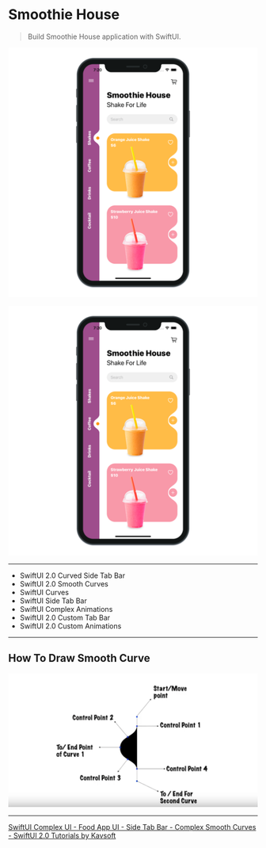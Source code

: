 # Smoothie House

> Build Smoothie House application with SwiftUI.

![Smoothie House App 1](./SmoothieHouse_1.png "Smoothie House App 1")

![Smoothie House App 2](./SmoothieHouse_2.png "Smoothie House App 2")

---

- SwiftUI 2.0 Curved Side Tab Bar
- SwiftUI 2.0 Smooth Curves
- SwiftUI Curves
- SwiftUI Side Tab Bar
- SwiftUI Complex Animations
- SwiftUI 2.0 Custom Tab Bar
- SwiftUI 2.0 Custom Animations

---

## How To Draw Smooth Curve

![How To Draw Smooth Curve](./HowToDrawSmoothCurve.png "How To Draw Smooth Curve")

---

[SwiftUI Complex UI - Food App UI - Side Tab Bar - Complex Smooth Curves - SwiftUI 2.0 Tutorials by Kavsoft](https://www.youtube.com/watch?v=ZJrKj-HW6ss)
